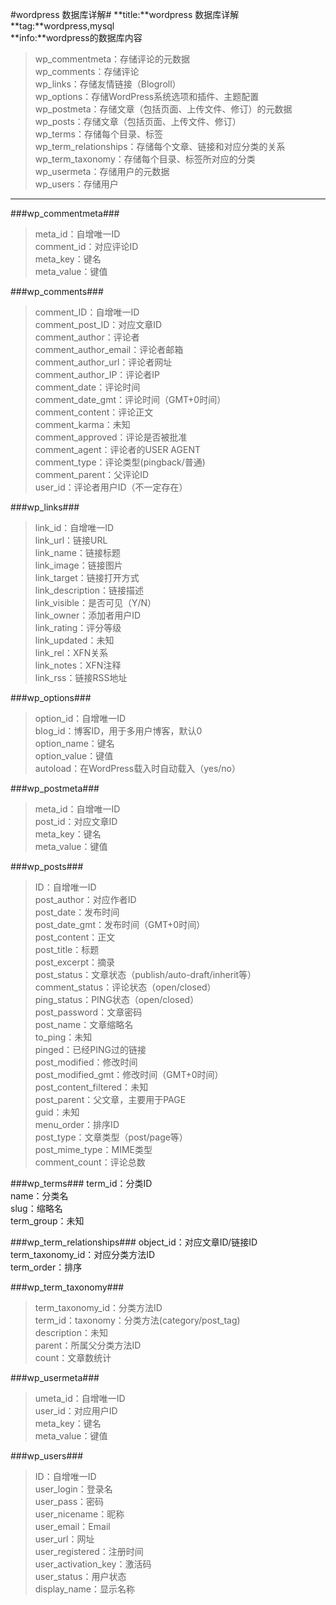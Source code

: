 #wordpress 数据库详解#
**title:**wordpress 数据库详解
**tag:**wordpress,mysql    
**info:**wordpress的数据库内容    

>wp_commentmeta：存储评论的元数据    
wp_comments：存储评论    
wp_links：存储友情链接（Blogroll）    
wp_options：存储WordPress系统选项和插件、主题配置    
wp_postmeta：存储文章（包括页面、上传文件、修订）的元数据    
wp_posts：存储文章（包括页面、上传文件、修订）    
wp_terms：存储每个目录、标签    
wp_term_relationships：存储每个文章、链接和对应分类的关系    
wp_term_taxonomy：存储每个目录、标签所对应的分类    
wp_usermeta：存储用户的元数据    
wp_users：存储用户         
- - - - - - - 
###wp_commentmeta###
>meta_id：自增唯一ID     
comment_id：对应评论ID     
meta_key：键名     
meta_value：键值     

###wp_comments###
>comment_ID：自增唯一ID     
comment_post_ID：对应文章ID     
comment_author：评论者     
comment_author_email：评论者邮箱     
comment_author_url：评论者网址     
comment_author_IP：评论者IP     
comment_date：评论时间     
comment_date_gmt：评论时间（GMT+0时间）     
comment_content：评论正文     
comment_karma：未知     
comment_approved：评论是否被批准     
comment_agent：评论者的USER AGENT     
comment_type：评论类型(pingback/普通)     
comment_parent：父评论ID     
user_id：评论者用户ID（不一定存在）     


###wp_links###
>link_id：自增唯一ID     
link_url：链接URL     
link_name：链接标题     
link_image：链接图片     
link_target：链接打开方式     
link_description：链接描述     
link_visible：是否可见（Y/N）     
link_owner：添加者用户ID     
link_rating：评分等级     
link_updated：未知     
link_rel：XFN关系     
link_notes：XFN注释     
link_rss：链接RSS地址     


###wp_options###
>option_id：自增唯一ID     
blog_id：博客ID，用于多用户博客，默认0     
option_name：键名     
option_value：键值     
autoload：在WordPress载入时自动载入（yes/no）     


###wp_postmeta###
>meta_id：自增唯一ID     
post_id：对应文章ID     
meta_key：键名     
meta_value：键值     


###wp_posts###
>ID：自增唯一ID     
post_author：对应作者ID     
post_date：发布时间     
post_date_gmt：发布时间（GMT+0时间）     
post_content：正文     
post_title：标题     
post_excerpt：摘录     
post_status：文章状态（publish/auto-draft/inherit等）     
comment_status：评论状态（open/closed）     
ping_status：PING状态（open/closed）     
post_password：文章密码     
post_name：文章缩略名     
to_ping：未知     
pinged：已经PING过的链接     
post_modified：修改时间     
post_modified_gmt：修改时间（GMT+0时间）     
post_content_filtered：未知     
post_parent：父文章，主要用于PAGE     
guid：未知     
menu_order：排序ID     
post_type：文章类型（post/page等）     
post_mime_type：MIME类型     
comment_count：评论总数     


###wp_terms###
term_id：分类ID     
name：分类名     
slug：缩略名     
term_group：未知     


###wp_term_relationships###
object_id：对应文章ID/链接ID     
term_taxonomy_id：对应分类方法ID    
term_order：排序     


###wp_term_taxonomy###
>term_taxonomy_id：分类方法ID     
term_id：taxonomy：分类方法(category/post_tag)     
description：未知     
parent：所属父分类方法ID     
count：文章数统计     

###wp_usermeta###
>umeta_id：自增唯一ID     
user_id：对应用户ID     
meta_key：键名     
meta_value：键值     

###wp_users###
>ID：自增唯一ID	     
user_login：登录名     
user_pass：密码     
user_nicename：昵称     
user_email：Email     
user_url：网址     
user_registered：注册时间     
user_activation_key：激活码     
user_status：用户状态     
display_name：显示名称     
